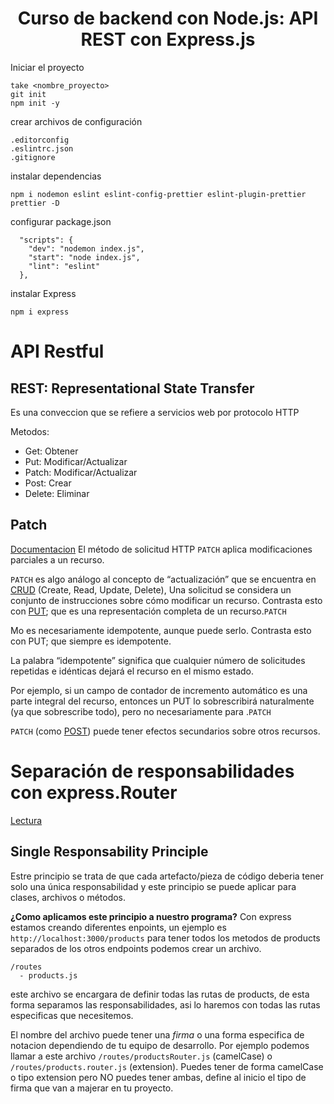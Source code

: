 <div align="center">
  <h1>Curso de backend con Node.js: API REST con Express.js</h1>
</div>

Iniciar el proyecto
```
take <nombre_proyecto>
git init
npm init -y
```
crear archivos de configuración

```
.editorconfig
.eslintrc.json
.gitignore
```

instalar dependencias 
```
npm i nodemon eslint eslint-config-prettier eslint-plugin-prettier prettier -D
```
configurar package.json

```
  "scripts": {
    "dev": "nodemon index.js",
    "start": "node index.js",
    "lint": "eslint"
  },
```
instalar Express

```
npm i express
```
# API Restful
## REST: Representational State Transfer
Es una conveccion que se refiere a servicios web por protocolo HTTP

Metodos:

* Get: Obtener
* Put: Modificar/Actualizar
* Patch: Modificar/Actualizar
* Post: Crear
* Delete: Eliminar
## Patch

[Documentacion](https://developer.mozilla.org/en-US/docs/Web/HTTP/Methods/PATCH)
El método de solicitud HTTP `PATCH` aplica modificaciones parciales a un recurso.

`PATCH` es algo análogo al concepto de “actualización” que se encuentra en [CRUD](https://developer.mozilla.org/en-US/docs/Glossary/CRUD) (Create, Read, Update, Delete), Una solicitud se considera un conjunto de instrucciones sobre cómo modificar un recurso. Contrasta esto con [PUT](https://developer.mozilla.org/en-US/docs/Web/HTTP/Methods/PUT); que es una representación completa de un recurso.`PATCH`

Mo es necesariamente idempotente, aunque puede serlo. Contrasta esto con PUT; que siempre es idempotente.

La palabra “idempotente” significa que cualquier número de solicitudes repetidas e idénticas dejará el recurso en el mismo estado.

Por ejemplo, si un campo de contador de incremento automático es una parte integral del recurso, entonces un PUT lo sobrescribirá naturalmente (ya que sobrescribe todo), pero no necesariamente para .`PATCH`

`PATCH` (como [POST](https://developer.mozilla.org/en-US/docs/Web/HTTP/Methods/POST)) puede tener efectos secundarios sobre otros recursos.


# Separación de responsabilidades con express.Router

[Lectura](https://profile.es/blog/principios-solid-desarrollo-software-calidad/)

## Single Responsability Principle
Estre principio se trata de que cada artefacto/pieza de código deberia tener solo una única responsabilidad y este principio se puede aplicar para clases, archivos o métodos.

**¿Como aplicamos este principio a nuestro programa?**
Con express estamos creando diferentes enpoints, un ejemplo es `http://localhost:3000/products` para tener todos los metodos de products separados de los otros endpoints podemos crear un archivo.
```
/routes
  - products.js
```
este archivo se encargara de definir todas las rutas de products, de esta forma separamos las responsabilidades, asi lo haremos con todas las rutas especificas que necesitemos.

El nombre del archivo puede tener una *firma* o una forma especifica de notacion dependiendo de tu equipo de desarrollo. Por ejemplo podemos llamar a este archivo `/routes/productsRouter.js` (camelCase) o `/routes/products.router.js` (extension).
Puedes tener de forma camelCase o tipo extension pero NO puedes tener ambas, define al inicio el tipo de firma que van a majerar en tu proyecto.
